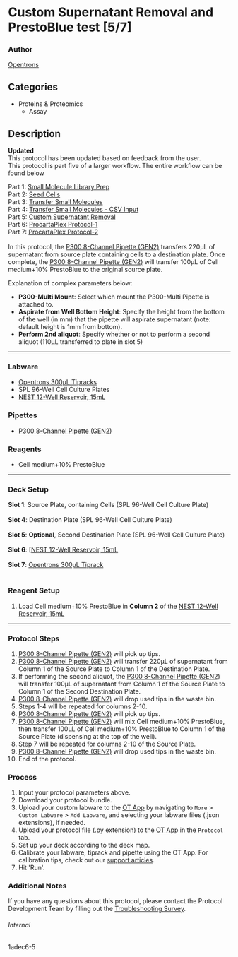 # Custom Supernatant Removal and PrestoBlue test [5/7]

### Author
[Opentrons](https://opentrons.com/)

## Categories
* Proteins & Proteomics
	* Assay

## Description
**Updated**</br>
This protocol has been updated based on feedback from the user.
</br>
This protocol is part five of a larger workflow. The entire workflow can be found below</br>

Part 1: [Small Molecule Library Prep](./1adec6)</br>
Part 2: [Seed Cells](./1adec6-2)</br>
Part 3: [Transfer Small Molecules](./1adec6-3)</br>
Part 4: [Transfer Small Molecules - CSV Input](./1adec6-4)</br>
Part 5: [Custom Supernatant Removal](./1adec6-5)</br>
Part 6: [ProcartaPlex Protocol-1](./1adec6-6)</br>
Part 7: [ProcartaPlex Protocol-2](./1adec6-7)</br>
</br>
In this protocol, the [P300 8-Channel Pipette (GEN2)](https://shop.opentrons.com/collections/ot-2-pipettes/products/8-Channel-electronic-pipette) transfers 220µL of supernatant from source plate containing cells to a destination plate. Once complete, the [P300 8-Channel Pipette (GEN2)](https://shop.opentrons.com/collections/ot-2-pipettes/products/8-Channel-electronic-pipette) will transfer 100µL of Cell medium+10% PrestoBlue to the original source plate.

Explanation of complex parameters below:
* **P300-Multi Mount**: Select which mount the P300-Multi Pipette is attached to.
* **Aspirate from Well Bottom Height**: Specify the height from the bottom of the well (in mm) that the pipette will aspirate supernatant (note: default height is 1mm from bottom).
* **Perform 2nd aliquot**: Specify whether or not to perform a second aliquot (110µL transferred to plate in slot 5)


---

### Labware
* [Opentrons 300µL Tipracks](https://shop.opentrons.com/collections/opentrons-tips/products/opentrons-300ul-tips)
* SPL 96-Well Cell Culture Plates
* [NEST 12-Well Reservoir, 15mL](https://shop.opentrons.com/collections/verified-labware/products/nest-12-well-reservoir-15-ml)

### Pipettes
* [P300 8-Channel Pipette (GEN2)](https://shop.opentrons.com/collections/ot-2-pipettes/products/8-Channel-electronic-pipette)

### Reagents
* Cell medium+10% PrestoBlue

---

### Deck Setup
**Slot 1**: Source Plate, containing Cells (SPL 96-Well Cell Culture Plate)</br>
</br>
**Slot 4**: Destination Plate (SPL 96-Well Cell Culture Plate)</br>
</br>
**Slot 5**: **Optional**, Second Destination Plate (SPL 96-Well Cell Culture Plate)</br>
</br>
**Slot 6**: [[NEST 12-Well Reservoir, 15mL](https://shop.opentrons.com/collections/verified-labware/products/nest-12-well-reservoir-15-ml)</br>
</br>
**Slot 7**: [Opentrons 300µL Tiprack](https://shop.opentrons.com/collections/opentrons-tips/products/opentrons-300ul-tips)</br>
</br>


### Reagent Setup
1. Load Cell medium+10% PrestoBlue in **Column 2** of the [NEST 12-Well Reservoir, 15mL](https://shop.opentrons.com/collections/verified-labware/products/nest-12-well-reservoir-15-ml)


---

### Protocol Steps
1. [P300 8-Channel Pipette (GEN2)](https://shop.opentrons.com/collections/ot-2-pipettes/products/8-Channel-electronic-pipette) will pick up tips.
2. [P300 8-Channel Pipette (GEN2)](https://shop.opentrons.com/collections/ot-2-pipettes/products/8-Channel-electronic-pipette) will transfer 220µL of supernatant from Column 1 of the Source Plate to Column 1 of the Destination Plate.
3. If performing the second aliquot, the [P300 8-Channel Pipette (GEN2)](https://shop.opentrons.com/collections/ot-2-pipettes/products/8-Channel-electronic-pipette) will transfer 100µL of supernatant from Column 1 of the Source Plate to Column 1 of the Second Destination Plate.
4. [P300 8-Channel Pipette (GEN2)](https://shop.opentrons.com/collections/ot-2-pipettes/products/8-Channel-electronic-pipette) will drop used tips in the waste bin.
5. Steps 1-4 will be repeated for columns 2-10.
6. [P300 8-Channel Pipette (GEN2)](https://shop.opentrons.com/collections/ot-2-pipettes/products/8-Channel-electronic-pipette) will pick up tips.
7. [P300 8-Channel Pipette (GEN2)](https://shop.opentrons.com/collections/ot-2-pipettes/products/8-Channel-electronic-pipette) will mix Cell medium+10% PrestoBlue, then transfer 100µL of Cell medium+10% PrestoBlue to Column 1 of the Source Plate (dispensing at the top of the well).
8. Step 7 will be repeated for columns 2-10 of the Source Plate.
9. [P300 8-Channel Pipette (GEN2)](https://shop.opentrons.com/collections/ot-2-pipettes/products/8-Channel-electronic-pipette) will drop used tips in the waste bin.
10. End of the protocol.

### Process
1. Input your protocol parameters above.
2. Download your protocol bundle.
3. Upload your custom labware to the [OT App](https://opentrons.com/ot-app) by navigating to `More` > `Custom Labware` > `Add Labware`, and selecting your labware files (.json extensions), if needed.
4. Upload your protocol file (.py extension) to the [OT App](https://opentrons.com/ot-app) in the `Protocol` tab.
5. Set up your deck according to the deck map.
6. Calibrate your labware, tiprack and pipette using the OT App. For calibration tips, check out our [support articles](https://support.opentrons.com/en/collections/1559720-guide-for-getting-started-with-the-ot-2).
7. Hit 'Run'.

### Additional Notes
If you have any questions about this protocol, please contact the Protocol Development Team by filling out the [Troubleshooting Survey](https://protocol-troubleshooting.paperform.co/).

###### Internal
1adec6-5
